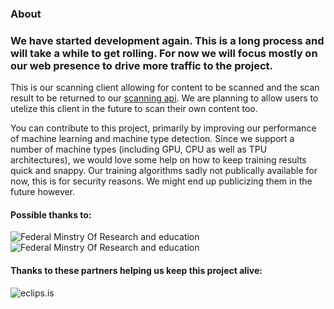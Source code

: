 ### About
### We have started development again. This is a long process and will take a while to get rolling. For now we will focus mostly on our web presence to drive more traffic to the project.
This is our scanning client allowing for content to be scanned and the scan result to be returned to our [scanning api](https://github.com/pamaxie/Pamaxie.Scan_API). We are planning to allow users to utelize this client in the future to scan their own content too.

You can contribute to this project, primarily by improving our performance of machine learning and machine type detection. Since we support a number of machine types (including GPU, CPU as well as TPU architectures), we would love some help on how to keep training results quick and snappy.
Our training algorithms sadly not publically available for now, this is for security reasons. We might end up publicizing them in the future however.

#### Possible thanks to:

![**Federal Minstry Of Research and education**](https://i.imgur.com/riyuVGf.jpg) ![**Federal Minstry Of Research and education**](https://i.imgur.com/GI9XILN.png)

#### Thanks to these partners helping us keep this project alive:

![**eclips.is**](https://eclips.is/images/logo.png)
